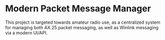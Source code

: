 # Modern Packet Message Manager
This project is targeted towards amateur radio use, as a centralized system for managing both AX.25 packet messaging, as well as Winlink messaging via a modern UI/API.
